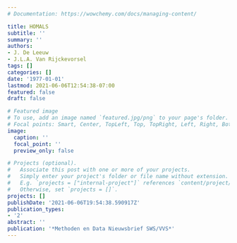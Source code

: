 ```yaml
---
# Documentation: https://wowchemy.com/docs/managing-content/

title: HOMALS
subtitle: ''
summary: ''
authors:
- J. De Leeuw
- J.L.A. Van Rijckevorsel
tags: []
categories: []
date: '1977-01-01'
lastmod: 2021-06-06T12:54:38-07:00
featured: false
draft: false

# Featured image
# To use, add an image named `featured.jpg/png` to your page's folder.
# Focal points: Smart, Center, TopLeft, Top, TopRight, Left, Right, BottomLeft, Bottom, BottomRight.
image:
  caption: ''
  focal_point: ''
  preview_only: false

# Projects (optional).
#   Associate this post with one or more of your projects.
#   Simply enter your project's folder or file name without extension.
#   E.g. `projects = ["internal-project"]` references `content/project/deep-learning/index.md`.
#   Otherwise, set `projects = []`.
projects: []
publishDate: '2021-06-06T19:54:38.590917Z'
publication_types:
- '2'
abstract: ''
publication: '*Methoden en Data Nieuwsbrief SWS/VVS*'
---
```

